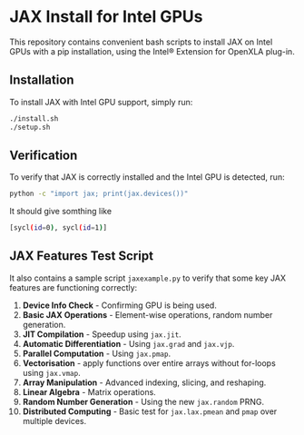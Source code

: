 # **JAX Install for Intel GPUs**  

This repository contains convenient bash scripts to install JAX on Intel GPUs with a pip installation, using the Intel® Extension for OpenXLA plug-in. 

## **Installation** 
To install JAX with Intel GPU support, simply run:  
```bash
./install.sh  
./setup.sh  
```

## **Verification** 
To verify that JAX is correctly installed and the Intel GPU is detected, run:
```bash
python -c "import jax; print(jax.devices())"
```
It should give somthing like
```bash
[sycl(id=0), sycl(id=1)]
```

## **JAX Features Test Script** 
It also contains a sample script `jaxexample.py` to verify that some key JAX features are functioning correctly:
1. **Device Info Check** - Confirming GPU is being used.  
2. **Basic JAX Operations** - Element-wise operations, random number generation.  
3. **JIT Compilation** - Speedup using `jax.jit`.  
4. **Automatic Differentiation** - Using `jax.grad` and `jax.vjp`.  
5. **Parallel Computation** - Using `jax.pmap`.  
6. **Vectorisation** - apply functions over entire arrays without for-loops using `jax.vmap`.
7. **Array Manipulation** - Advanced indexing, slicing, and reshaping.  
8. **Linear Algebra** - Matrix operations.  
9. **Random Number Generation** - Using the new `jax.random` PRNG.  
10. **Distributed Computing** - Basic test for `jax.lax.pmean` and `pmap` over multiple devices.  